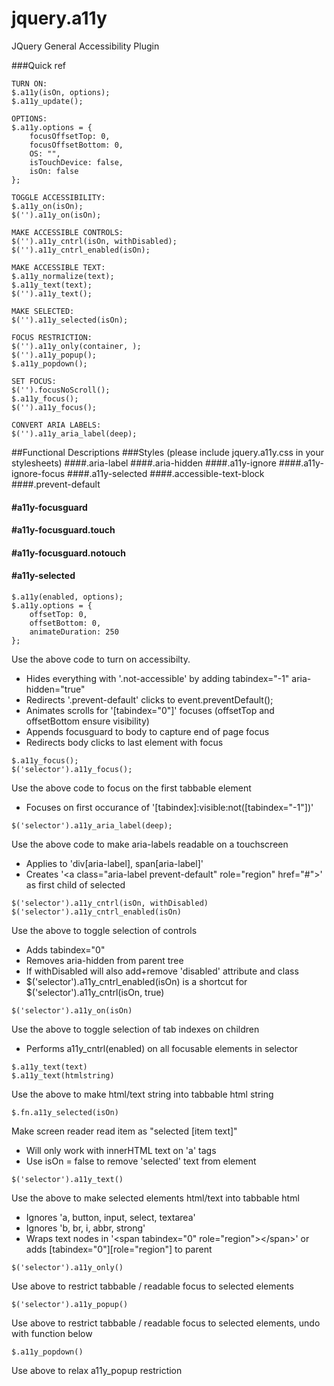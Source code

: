 jquery.a11y
============


JQuery General Accessibility Plugin  

###Quick ref
```
TURN ON:  
$.a11y(isOn, options);
$.a11y_update();

OPTIONS:
$.a11y.options = {
	focusOffsetTop: 0,
	focusOffsetBottom: 0,
	OS: "",
	isTouchDevice: false,
	isOn: false
};

TOGGLE ACCESSIBILITY:  
$.a11y_on(isOn);  
$('').a11y_on(isOn);  

MAKE ACCESSIBLE CONTROLS:  
$('').a11y_cntrl(isOn, withDisabled);
$('').a11y_cntrl_enabled(isOn);

MAKE ACCESSIBLE TEXT:  
$.a11y_normalize(text);
$.a11y_text(text);
$('').a11y_text();

MAKE SELECTED:
$('').a11y_selected(isOn);
  
FOCUS RESTRICTION:  
$('').a11y_only(container, );
$('').a11y_popup();
$.a11y_popdown();
  
SET FOCUS:  
$('').focusNoScroll();
$.a11y_focus();
$('').a11y_focus();
  
CONVERT ARIA LABELS:    
$('').a11y_aria_label(deep);
````
  
##Functional Descriptions
###Styles (please include jquery.a11y.css in your stylesheets)
####.aria-label
####.aria-hidden
####.a11y-ignore
####.a11y-ignore-focus
####.a11y-selected
####.accessible-text-block
####.prevent-default
#### \#a11y-focusguard
#### \#a11y-focusguard.touch
#### \#a11y-focusguard.notouch
#### \#a11y-selected

  
  
```
$.a11y(enabled, options);
$.a11y.options = {
	offsetTop: 0,
	offsetBottom: 0,
	animateDuration: 250
};
```
Use the above code to turn on accessibilty.  
* Hides everything with '.not-accessible' by adding tabindex="-1" aria-hidden="true"  
* Redirects '.prevent-default' clicks to event.preventDefault();  
* Animates scrolls for '[tabindex="0"]' focuses (offsetTop and offsetBottom ensure visibility)  
* Appends focusguard to body to capture end of page focus  
* Redirects body clicks to last element with focus  
  
  

```
$.a11y_focus();
$('selector').a11y_focus();
```
Use the above code to focus on the first tabbable element   
* Focuses on first occurance of '[tabindex]:visible:not([tabindex="-1"])'  
  
  

```
$('selector').a11y_aria_label(deep);
```
Use the above code to make aria-labels readable on a touchscreen  
* Applies to 'div[aria-label], span[aria-label]'  
* Creates '&lt;a class="aria-label prevent-default" role="region" href="#"&gt;' as first child of selected  
  
  

```
$('selector').a11y_cntrl(isOn, withDisabled)
$('selector').a11y_cntrl_enabled(isOn)
```
Use the above to toggle selection of controls  
* Adds tabindex="0"  
* Removes aria-hidden from parent tree   
* If withDisabled will also add+remove 'disabled' attribute and class
* $('selector').a11y_cntrl_enabled(isOn) is a shortcut for $('selector').a11y_cntrl(isOn, true) 
  
  
```
$('selector').a11y_on(isOn)
```
Use the above to toggle selection of tab indexes on children  
* Performs a11y_cntrl(enabled) on all focusable elements in selector
  
  
  
  
  
```
$.a11y_text(text)
$.a11y_text(htmlstring)
```
Use the above to make html/text string into tabbable html string  
  
   
```
$.fn.a11y_selected(isOn)
```
Make screen reader read item as "selected [item text]"  
* Will only work with innerHTML text on 'a' tags  
* Use isOn = false to remove 'selected' text from element
  

```
$('selector').a11y_text()
```
Use the above to make selected elements html/text into tabbable html  
* Ignores 'a, button, input, select, textarea'  
* Ignores 'b, br, i, abbr, strong'  
* Wraps text nodes in '&lt;span tabindex="0" role="region"&gt;&lt;/span&gt;' or adds [tabindex="0"][role="region"] to parent    
  
  
```
$('selector').a11y_only()
```
Use above to restrict tabbable / readable focus to selected elements  
  
  
```
$('selector').a11y_popup()
```
Use above to restrict tabbable / readable focus to selected elements, undo with function below  
  
  
```
$.a11y_popdown()
```
Use above to relax a11y_popup restriction  
  
    
